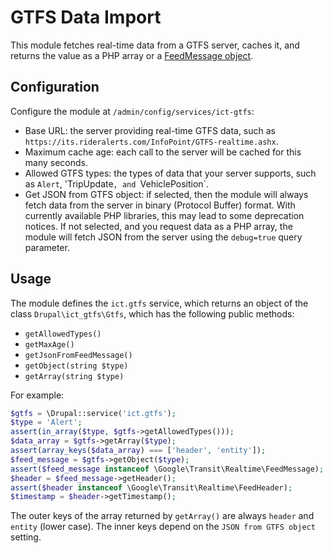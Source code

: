 # GTFS Data Import

This module fetches real-time data from a GTFS server, caches it, and returns
the value as a PHP array or a
[FeedMessage object](https://gtfs.org/realtime/reference/#message-feedmessage).

## Configuration

Configure the module at `/admin/config/services/ict-gtfs`:

- Base URL: the server providing real-time GTFS data, such as
  `https://its.rideralerts.com/InfoPoint/GTFS-realtime.ashx`.
- Maximum cache age: each call to the server will be cached for this many
  seconds.
- Allowed GTFS types: the types of data that your server supports, such as
  `Alert`, 'TripUpdate`, and `VehiclePosition`.
- Get JSON from GTFS object: if selected, then the module will always fetch data
  from the server in binary (Protocol Buffer) format. With currently available
  PHP libraries, this may lead to some deprecation notices. If not selected, and
  you request data as a PHP array, the module will fetch JSON from the server
  using the `debug=true` query parameter.

## Usage

The module defines the `ict.gtfs` service, which returns an object of the class
`Drupal\ict_gtfs\Gtfs`, which has the following public methods:

- `getAllowedTypes()`
- `getMaxAge()`
- `getJsonFromFeedMessage()`
- `getObject(string $type)`
- `getArray(string $type)`

For example:

```php
$gtfs = \Drupal::service('ict.gtfs');
$type = 'Alert';
assert(in_array($type, $gtfs->getAllowedTypes()));
$data_array = $gtfs->getArray($type);
assert(array_keys($data_array) === ['header', 'entity']);
$feed_message = $gtfs->getObject($type);
assert($feed_message instanceof \Google\Transit\Realtime\FeedMessage);
$header = $feed_message->getHeader();
assert($header instanceof \Google\Transit\Realtime\FeedHeader);
$timestamp = $header->getTimestamp();
```

The outer keys of the array returned by `getArray()` are always `header` and
`entity` (lower case). The inner keys depend on the `JSON from GTFS object`
setting.
